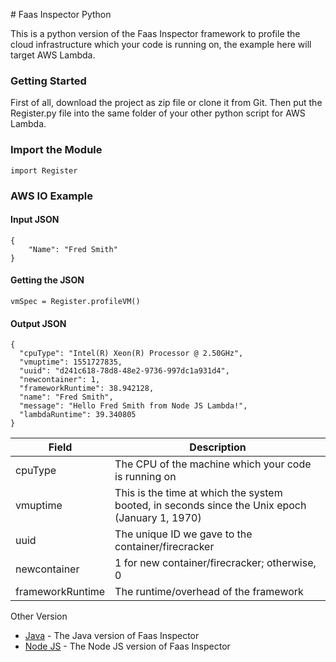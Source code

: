 ﻿﻿﻿# Faas Inspector PythonThis is a python version of the Faas Inspector framework to profile the cloud infrastructure which your code is running on, the example here will target AWS Lambda.### Getting StartedFirst of all, download the project as zip file or clone it from Git. Then put the Register.py file into the same folder of your other python script for AWS Lambda.### Import the Module```import Register```### AWS IO Example#### Input JSON```{	"Name": "Fred Smith"}```#### Getting the JSON```vmSpec = Register.profileVM()```#### Output JSON```{  "cpuType": "Intel(R) Xeon(R) Processor @ 2.50GHz",  "vmuptime": 1551727835,  "uuid": "d241c618-78d8-48e2-9736-997dc1a931d4",  "newcontainer": 1,  "frameworkRuntime": 38.942128,  "name": "Fred Smith",  "message": "Hello Fred Smith from Node JS Lambda!",  "lambdaRuntime": 39.340805}```| **Field** | **Description** || --------- | --------------- || cpuType | The CPU of the machine which your code is running on|| vmuptime | This is the time at which the system booted, in seconds since the Unix epoch (January 1, 1970)|| uuid | The unique ID we gave to the container/firecracker|| newcontainer | 1 for new container/firecracker; otherwise, 0|| frameworkRuntime | The runtime/overhead of the framework|Other Version* [Java](https://github.com/wlloyduw/faas_inspector) - The Java version of Faas Inspector* [Node JS](https://github.com/shuwen123/Faas_Inspector_NodeJS) - The Node JS version of Faas Inspector